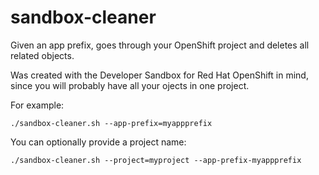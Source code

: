 # sandbox-cleaner
Given an app prefix, goes through your OpenShift project and deletes all related objects.

Was created with the Developer Sandbox for Red Hat OpenShift in mind, since you will probably have all your ojects in one project.

For example:

`./sandbox-cleaner.sh --app-prefix=myappprefix`

You can optionally provide a project name:

`./sandbox-cleaner.sh --project=myproject --app-prefix-myappprefix`  



